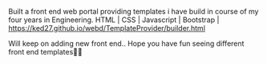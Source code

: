 Built a front end web portal providing templates i have build in course of my four years in Engineering.
HTML | CSS | Javascript | Bootstrap |  
https://ked27.github.io/webd/TemplateProvider/builder.html

Will keep on adding new front end..
Hope you have fun seeing different front end templates🙌😃

